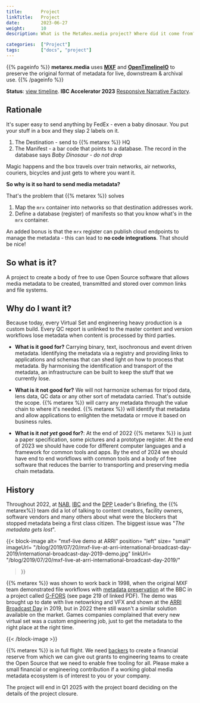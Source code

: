 ```yaml
---
title:       Project
linkTitle:   Project
date:        2023-06-27
weight:      10
description: What is the MetaRex.media project? Where did it come from? What will it deliver?

categories:  ["Project"]
tags:        ["docs", "project"] 
---
```


{{% pageinfo %}}
**metarex.media** uses **[MXF](https://mrmxf.com/mxf)** and
**[OpenTimelineIO](https://opentimelineio.readthedocs.io)** to preserve the
original format of metadata for live, downstream & archival use.
{{% /pageinfo %}}

**Status**: [view timeline](/docs/project/status).
**IBC Accelerator 2023** [Responsive Narrative Factory](/docs/ibc2023).

## Rationale

It's super easy to send anything by FedEx - even a baby dinosaur. You put your
stuff in a box and they slap 2 labels on it.

1. The Destination - send to {{% metarex %}} HQ
2. The Manifest - a bar code that points to a database. The record in the
   database says _Baby Dinosaur - do not drop_

Magic happens and the box travels over train networks, air networks, couriers,
bicycles and just gets to where you want it.

**So why is it so hard to send media metadata?**

That's the problem that {{% metarex %}} solves

1. Map the `mrx` container into networks so that destination addresses work.
2. Define a database (register) of manifests so that you know what's in the
   `mrx` container.  

An added bonus is that the `mrx` register can publish cloud endpoints to manage
the metadata - this can lead to **no code integrations**. That should be nice!

## So what is it?

A project to create a body of free to use Open Source software that allows media
metadata to be created, transmitted and stored over common links and file
systems.

## Why do I want it?

Because today, every Virtual Set and engineering heavy production is a custom
build. Every QC report is unlinked to the master content and version workflows
lose metadata when content is processed by third parties. 

* **What is it good for?** Carrying binary, text, isochronous and event driven
  metadata. Identifying the metadata via a registry and providing links to
  applications and schemas that can shed light on how to process that metadata.
  By harmonising the identification and transport of the metadata, an
  infrastructure can be built to keep the stuff that we currently lose.

* **What is it not good for?** We will not harmonize schemas for tripod data,
  lens data, QC data or any other sort of metadata carried. That's outside the
  scope. {{% metarex %}} will carry any metadata through the value chain to
  where it's needed. {{% metarex %}} will identify that metadata and allow
  applications to enlighten the metadata or rmove it based on business rules.

* **What is it *not yet* good for?**: At the end of 2022 {{% metarex %}} is just
  a paper specification, some pictures and a prototype register. At the end of
  2023 we should have code for different computer languages and a framework for
  common tools and apps. By the end of 2024 we should have end to end workflows
  with common tools and a body of free software that reduces the barrier to
  transporting and preserving media chain metadata.

## History

Throughout 2022, at [NAB], [IBC] and the [DPP] Leader's Briefing, the {{% metarex%}}
team did a lot of talking to  content creators, facility owners, software
vendors and many others about what were the blockers that stopped metadata being
a first class citizen. The biggest issue was "_The metadata gets lost_".

{{< block-image
    alt=      "mxf-live demo at ARRI"
    position= "left" 
    size=     "small"
    imageUrl= "/blog/2019/07/20/mxf-live-at-arri-international-broadcast-day-2019/international-broadcast-day-2019-demo.jpg"
    linkUrl=  "/blog/2019/07/20/mxf-live-at-arri-international-broadcast-day-2019/"
>}}

{{% metarex %}} was shown to work back in 1998, when the original MXF team demonstrated
file workflows with [metadata preservation] at the BBC in a project called
[G-FORS] (see page 219 of linked PDF). The demo was brought up to date with live
netowrking and VFX and shown at the [ARRI Broadcast Day] in 2019, but in 2022
there still wasn't a similar solution available on the market. Games companies
complained that every new virtual set was a custom engineering job, just to get
the metadata to the right place at the right time.

[metadata preservation]: https://www.govinfo.gov/content/pkg/GOVPUB-C13-de2599f27af453fcf0f525f99cebe66c/pdf/GOVPUB-C13-de2599f27af453fcf0f525f99cebe66c.pdf
[G-FORS]:                https://www.tvtechnology.com/news/mxf-gets-ready-for-nab-are-you-ready-for-it-242793
[ARRI Broadcast Day]:    /blog/2019/07/20/mxf-live-at-arri-international-broadcast-day-2019/

{{< /block-image >}}

{{% metarex %}} is in full flight. We need [backers] to create a
financial reserve from which we can give out grants to engineering teams to
create the Open Source that we need to enable free tooling for all. Please make
a small financial or engineering contribution if a working global media metadata
ecosystem is of interest to you or your company.

The project will end in Q1 2025 with the project board deciding on the details
of the project closure.




[DPP]:         /blog/2022/11/16/2022-11-16-dpp-leaders-briefing/
[IBC]:         /blog/2022/09/18/ibc-show-2022/
[NAB]:         /blog/2022/04/23/metarex-at-nab-2022-in-las-vegas/
[status]:      /docs/project/status/
[backers]:    /docs/project/backers/